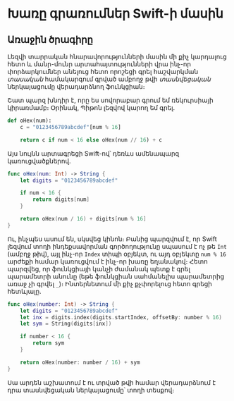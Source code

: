 # Խառը գրառումներ Swift-ի մասին

## Առաջին ծրագիրը

Լեզվի տարրական հնարավորությունների մասին մի քիչ կարդալուց հետո և մանր-մունր արտահայտությունների վրա ինչ-որ փորձարկումներ անելուց հետո որոշեցի գրել հաշվարկման _տասական_ համակարգում գրված ամբողջ թվի _տասնվեցական_ ներկայացումը վերադարձնող ֆունկցիան։

Շատ պարզ խնդիր է, որը ես սովորաբար գրում եմ ռեկուրսիայի կիրառմամբ։ Օրինակ, Պիթոն լեզվով կարող եմ գրել.

```Python
def oHex(num):
    c = "0123456789abcdef"[num % 16]

    return c if num < 16 else oHex(num // 16) + c
```

Այս նույնն արտագրեցի Swift-ով՝ դեռևս ամենապարզ կառուցվածքներով.

```Swift
func oHex(num: Int) -> String {
    let digits = "0123456789abcdef"

    if num < 16 {
        return digits[num]
    }

    return oHex(num / 16) + digits[num % 16]
}
```

Ու, ինչպես ասում են, սկսվեց կինոն։ Բանից պարզվում է, որ Swift լեզվում տողի ինդեքսավորման գործողությունը սպասում է ոչ թե `Int` (ամբղջ թիվ), այլ ինչ-որ `Index` տիպի օբյեկտ, ու այդ օբյեկտը `num % 16` արժեքի համար կառուցվում է ինչ-որ խառը եղանակով։ Հետո պարզվեց, որ ֆունկցիայի կանչի ժամանակ պետք է գրել պարամետրի անունը (եթե ֆունկցիան սահմանելիս պարամետրից առաջ չի գրվել `_`)։ Ինտերնետում մի քիչ քչփորելուց հետո գրեցի հետևյալը.

```Swift
func oHex(number: Int) -> String {
    let digits = "0123456789abcdef"
    let inx = digits.index(digits.startIndex, offsetBy: number % 16)
    let sym = String(digits[inx])

    if number < 16 {
        return sym
    }

    return oHex(number: number / 16) + sym
}
```

Սա արդեն աշխատում է ու տրված թվի համար վերադարձնում է դրա տասնվեցական ներկայացումը՝ տողի տեսքով։


